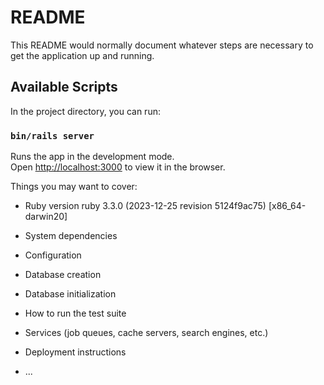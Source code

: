# README

This README would normally document whatever steps are necessary to get the
application up and running.

## Available Scripts

In the project directory, you can run:

### `bin/rails server`

Runs the app in the development mode.\
Open [http://localhost:3000](http://localhost:3000) to view it in the browser.

Things you may want to cover:

* Ruby version
ruby 3.3.0 (2023-12-25 revision 5124f9ac75) [x86_64-darwin20]

* System dependencies

* Configuration

* Database creation

* Database initialization

* How to run the test suite

* Services (job queues, cache servers, search engines, etc.)

* Deployment instructions

* ...
